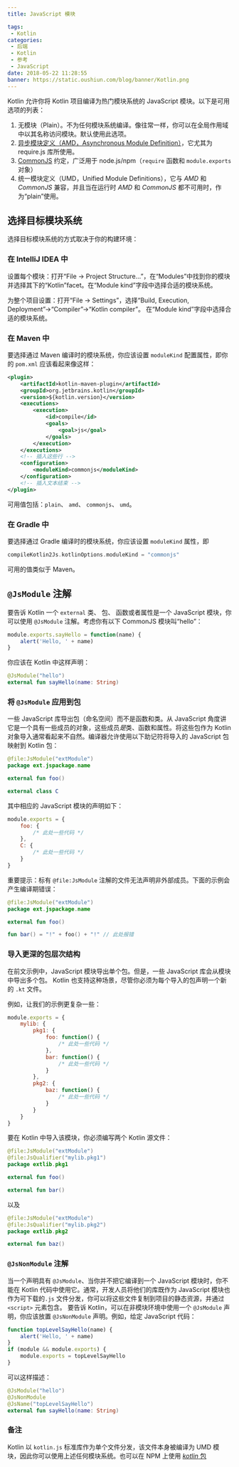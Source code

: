 ```yaml
---
title: JavaScript 模块

tags:
 - Kotlin
categories:
 - 后端
 - Kotlin
 - 参考
 - JavaScript
date: 2018-05-22 11:28:55
banner: https://static.oushiun.com/blog/banner/Kotlin.png
---
```


Kotlin 允许你将 Kotlin 项目编译为热门模块系统的 JavaScript 模块。以下是可用选项的列表：

1.  无模块（Plain）。不为任何模块系统编译。像往常一样，你可以在全局作用域中以其名称访问模块。默认使用此选项。
2.  [异步模块定义（AMD，Asynchronous Module Definition）](https://github.com/amdjs/amdjs-api/wiki/AMD)，它尤其为 require.js 库所使用。
3.  [CommonJS](http://wiki.commonjs.org/wiki/Modules/1.1) 约定，广泛用于 node.js/npm（`require` 函数和 `module.exports` 对象）
4.  统一模块定义（UMD，Unified Module Definitions），它与 _AMD_ 和 _CommonJS_ 兼容，并且当在运行时 _AMD_ 和 _CommonJS_ 都不可用时，作为“plain”使用。

<!-- more -->

## 选择目标模块系统

选择目标模块系统的方式取决于你的构建环境：

### 在 IntelliJ IDEA 中

设置每个模块：打开“File → Project Structure...”，在“Modules”中找到你的模块并选择其下的“Kotlin”facet。在“Module kind”字段中选择合适的模块系统。

为整个项目设置：打开“File → Settings”，选择“Build, Execution, Deployment”→“Compiler”→“Kotlin compiler”。 在“Module kind”字段中选择合适的模块系统。

### 在 Maven 中

要选择通过 Maven 编译时的模块系统，你应该设置 `moduleKind` 配置属性，即你的 `pom.xml` 应该看起来像这样：

``` xml
<plugin>
    <artifactId>kotlin-maven-plugin</artifactId>
    <groupId>org.jetbrains.kotlin</groupId>
    <version>${kotlin.version}</version>
    <executions>
        <execution>
            <id>compile</id>
            <goals>
                <goal>js</goal>
            </goals>
        </execution>
    </executions>
    <!-- 插入这些行 -->
    <configuration>
        <moduleKind>commonjs</moduleKind>
    </configuration>
    <!-- 插入文本结束 -->
</plugin>
```

可用值包括：`plain`、 `amd`、 `commonjs`、 `umd`。

### 在 Gradle 中

要选择通过 Gradle 编译时的模块系统，你应该设置 `moduleKind` 属性，即

``` groovy
compileKotlin2Js.kotlinOptions.moduleKind = "commonjs"
```

可用的值类似于 Maven。

## `@JsModule` 注解

要告诉 Kotlin 一个 `external` 类、 包、 函数或者属性是一个 JavaScript 模块，你可以使用 `@JsModule`
注解。考虑你有以下 CommonJS 模块叫“hello”：

``` javascript
module.exports.sayHello = function(name) {
    alert('Hello, ' + name)
}
```

你应该在 Kotlin 中这样声明：

``` kotlin
@JsModule("hello")
external fun sayHello(name: String)
```

### 将 `@JsModule` 应用到包

一些 JavaScript 库导出包（命名空间）而不是函数和类。从 JavaScript 角度讲 它是一个具有一些成员的对象，这些成员*是*类、函数和属性。将这些包作为 Kotlin 对象导入通常看起来不自然。编译器允许使用以下助记符将导入的 JavaScript 包映射到 Kotlin 包：

``` kotlin
@file:JsModule("extModule")
package ext.jspackage.name

external fun foo()

external class C
```

其中相应的 JavaScript 模块的声明如下：

``` javascript
module.exports = {
    foo: {
        /* 此处一些代码 */
    },
    C: {
        /* 此处一些代码 */
    }
}
```

重要提示：标有 `@file:JsModule` 注解的文件无法声明非外部成员。下面的示例会产生编译期错误：

``` kotlin
@file:JsModule("extModule")
package ext.jspackage.name

external fun foo()

fun bar() = "!" + foo() + "!" // 此处报错
```

### 导入更深的包层次结构

在前文示例中，JavaScript 模块导出单个包。但是，一些 JavaScript 库会从模块中导出多个包。
Kotlin 也支持这种场景，尽管你必须为每个导入的包声明一个新的 `.kt` 文件。

例如，让我们的示例更复杂一些：

``` javascript
module.exports = {
    mylib: {
        pkg1: {
            foo: function() {
                /* 此处一些代码 */
            },
            bar: function() {
                /* 此处一些代码 */
            }
        },
        pkg2: {
            baz: function() {
                /* 此处一些代码 */
            }
        }
    }
}
```

要在 Kotlin 中导入该模块，你必须编写两个 Kotlin 源文件：

``` kotlin
@file:JsModule("extModule")
@file:JsQualifier("mylib.pkg1")
package extlib.pkg1

external fun foo()

external fun bar()
```

以及

``` kotlin
@file:JsModule("extModule")
@file:JsQualifier("mylib.pkg2")
package extlib.pkg2

external fun baz()
```

### `@JsNonModule` 注解

当一个声明具有 `@JsModule`、当你并不把它编译到一个 JavaScript 模块时，你不能在 Kotlin 代码中使用它。通常，开发人员将他们的库既作为 JavaScript 模块也作为可下载的`.js` 文件分发，你可以将这些文件复制到项目的静态资源，并通过 `<script>` 元素包含。 要告诉 Kotlin，可以在非模块环境中使用一个 `@JsModule` 声明，你应该放置 `@JsNonModule` 声明。例如，给定 JavaScript 代码：

``` javascript
function topLevelSayHello(name) {
    alert('Hello, ' + name)
}
if (module && module.exports) {
    module.exports = topLevelSayHello
}
```

可以这样描述：

``` kotlin
@JsModule("hello")
@JsNonModule
@JsName("topLevelSayHello")
external fun sayHello(name: String)
```

### 备注

Kotlin 以 `kotlin.js` 标准库作为单个文件分发，该文件本身被编译为 UMD 模块，因此你可以使用上述任何模块系统。也可以在 NPM 上使用 [*kotlin* 包](https://www.npmjs.com/package/kotlin)
